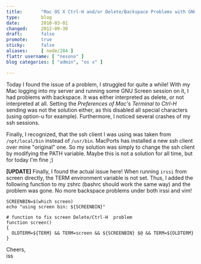 ```yaml
---
title:       "Mac OS X Ctrl-H and/or Delete/Backspace Problems with GNU Screen [UPDATE]"
type:        blog
date:        2010-03-01
changed:     2012-09-30
draft:       false
promote:     true
sticky:      false
aliases:     [ node/284 ]
flattr username: [ "nesono" ]
blog categories: [ "admin", "os x" ]

---
```


<!--more-->
Today I found the issue of a problem, I struggled for quite a while!
With my Mac logging into my server and running some GNU Screen session on it, I had problems with backspace.
It was either interpreted as delete, or not interpreted at all.
Setting the *Preferences of Mac's Terminal to Ctrl-H* sending was not the solution either, as this disabled all special characters (using option-u for example).
Furthermore, I noticed several crashes of my ssh sessions.

Finally, I recognized, that the ssh client I was using was taken from `/opt/local/bin` instead of `/usr/bin`.
MacPorts has installed a new ssh client over mine "original" one.
So my solution was simply to change the ssh client by modifying the PATH variable.
Maybe this is not a solution for all time, but for today I'm fine ;)

**[UPDATE]** Finally, I found the actual issue here! 
When running `irssi` from screen directly, the TERM environment variable is not set.
Thus, I added the following function to my zshrc (bashrc should work the same way) and the problem was gone.
No more backspace problems under both irssi and vim!

	SCREENBIN=$(which screen)
	echo "using screen bin: ${SCREENBIN}"
	
	# function to fix screen Delete/Ctrl-H  problem
	function screen()
	{
	  OLDTERM=${TERM} && TERM=screen && ${SCREENBIN} $@ && TERM=${OLDTERM}
	}

Cheers,  
iss

[1]: http://www.nesono.com/node/308
